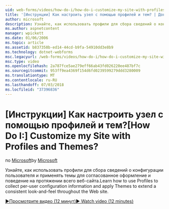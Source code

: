 ```yaml
---
uid: web-forms/videos/how-do-i/how-do-i-customize-my-site-with-profiles-and-themes
title: '[Инструкции] Как настроить узел с помощью профилей и тем? | Документы Майкрософт'
author: microsoft
description: Узнайте, как использовать профили для сбора сведений о конфигурации пользователя и применять темы для согласованное оформление и поведение на протяжении всего веб-сайта.
ms.author: aspnetcontent
manager: wpickett
ms.date: 01/06/2006
ms.topic: article
ms.assetid: b837358b-ed14-44cd-b9fa-54910dd3e8b9
ms.technology: dotnet-webforms
msc.legacyurl: /web-forms/videos/how-do-i/how-do-i-customize-my-site-with-profiles-and-themes
msc.type: video
ms.openlocfilehash: 2a787fce5ae279eff66ab43fd026220ee487bf7c
ms.sourcegitcommit: 953ff9ea4369f154d6fd0239599279ddd3280009
ms.translationtype: MT
ms.contentlocale: ru-RU
ms.lasthandoff: 07/03/2018
ms.locfileid: "37396836"
---
```

<a name="how-do-i-customize-my-site-with-profiles-and-themes"></a><span data-ttu-id="c0be6-104">[Инструкции] Как настроить узел с помощью профилей и тем?</span><span class="sxs-lookup"><span data-stu-id="c0be6-104">[How Do I:] Customize my Site with Profiles and Themes?</span></span>
====================
<span data-ttu-id="c0be6-105">по [Microsoft](https://github.com/microsoft)</span><span class="sxs-lookup"><span data-stu-id="c0be6-105">by [Microsoft](https://github.com/microsoft)</span></span>

<span data-ttu-id="c0be6-106">Узнайте, как использовать профили для сбора сведений о конфигурации пользователя и применять темы для согласованное оформление и поведение на протяжении всего веб-сайта.</span><span class="sxs-lookup"><span data-stu-id="c0be6-106">Learn how to use Profiles to collect per-user configuration information and apply Themes to extend a consistent look-and-feel throughout the Web site.</span></span>

[<span data-ttu-id="c0be6-107">&#9654;Просмотрите видео (12 минут)</span><span class="sxs-lookup"><span data-stu-id="c0be6-107">&#9654; Watch video (12 minutes)</span></span>](https://channel9.msdn.com/Blogs/ASP-NET-Site-Videos/how-do-i-customize-my-site-with-profiles-and-themes)
